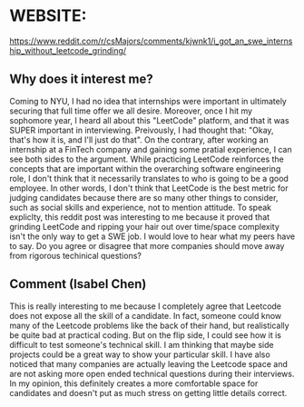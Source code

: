 # WEBSITE: 
https://www.reddit.com/r/csMajors/comments/kjwnk1/i_got_an_swe_internship_without_leetcode_grinding/

## Why does it interest me? 
Coming to NYU, I had no idea that internships were important in ultimately securing that full time offer we 
all desire. Moreover, once I hit my sophomore year, I heard all about this "LeetCode" platform, and that it was SUPER important in interviewing. Preivously, I had thought that: "Okay, that's how it is, and I'll just do that". On the contrary, after working an internship at a FinTech company and gaining some pratial experience, I can see both sides to the argument. While practicing LeetCode reinforces the concepts that are important within the overarching software engineering role, I don't think that it necessarily translates to who is going to be a good employee. In other words, I don't think that LeetCode is the best metric for judging candidates because there are so many other things to consider, such as social skills and experience, not to mention attitude. To speak expliclty, this reddit post was interesting to me because it proved that grinding LeetCode and ripping your hair out over time/space complexity isn't the only way to get a SWE job. I would love to hear what my peers have to say. Do you agree or disagree that more companies should move away from rigorous techinical questions? 

## Comment (Isabel Chen)

This is really interesting to me because I completely agree that Leetcode does not expose all the skill of a candidate. In fact, someone could know many of the Leetcode problems like the back of their hand, but realistically be quite bad at practical coding. But on the flip side, I could see how it is difficult to test someone's technical skill. I am thinking that maybe side projects could be a great way to show your particular skill. I have also noticed that many companies are actually leaving the Leetcode space and are not asking more open ended technical questions during their interviews. In my opinion, this definitely creates a more comfortable space for candidates and doesn't put as much stress on getting little details correct. 